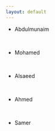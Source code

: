 ```yaml
---
layout: default
---
```

- Abdulmunaim
<br>

- Mohamed

<br>

- Alsaeed

<br>

- Ahmed

<br>

- Samer
